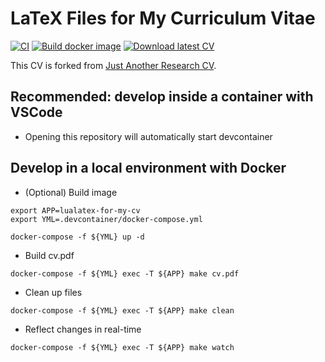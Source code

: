 # LaTeX Files for My Curriculum Vitae

[![CI](https://github.com/shunk031/CV/actions/workflows/ci.yaml/badge.svg)](https://github.com/shunk031/CV/actions/workflows/ci.yaml) [![Build docker image](https://github.com/shunk031/CV/actions/workflows/build_docker_image.yaml/badge.svg)](https://github.com/shunk031/CV/actions/workflows/build_docker_image.yaml)
[![Download latest CV](https://img.shields.io/badge/Download%20the%20latest%20CV-pdf-blue.svg)](https://github.com/shunk031/cv/releases/latest/download/cv.pdf)

This CV is forked from [Just Another Research CV](https://github.com/SebastinSanty/Just-Another-Research-CV).

## Recommended: develop inside a container with VSCode

- Opening this repository will automatically start devcontainer

## Develop in a local environment with Docker

- (Optional) Build image

```shell
export APP=lualatex-for-my-cv
export YML=.devcontainer/docker-compose.yml

docker-compose -f ${YML} up -d
```

- Build cv.pdf

```shell
docker-compose -f ${YML} exec -T ${APP} make cv.pdf
```

- Clean up files

```shell
docker-compose -f ${YML} exec -T ${APP} make clean
```

- Reflect changes in real-time

```shell
docker-compose -f ${YML} exec -T ${APP} make watch
```
